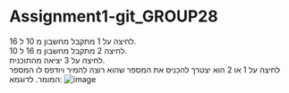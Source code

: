 # Assignment1-git_GROUP28
לחיצה על 1  מתקבל מחשבון מ 10 ל 16.</br>
לחיצה  2 מתקבל מחשבון מ 16 ל 10.</br>
לחיצה על 3 יציאה מהתוכנית.</br>
לחיצה על 1 או 2 הוא יצטרך להכניס את המספר שהוא רוצה להמיר ויודפס לו המספר המומר.
לדוגמא:
![image](https://user-images.githubusercontent.com/128316093/227783243-71b99c0c-acfc-4ed2-af9b-c89e49edee64.png)

